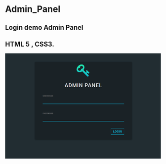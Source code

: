 # Admin_Panel


<h2>Login demo Admin Panel</h2>
<h2>HTML 5 , CSS3.</h2>
<img src="ss.png" style="width=100%">
